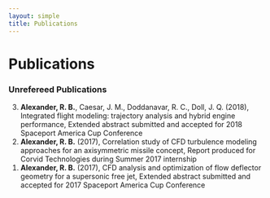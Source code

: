 ```yaml
---
layout: simple
title: Publications
---
```


<style>
.hero-body .column {
	margin-bottom: 180px;
}

.hero-body .tagline {
	font-size: 18px;
	margin-top: 5px;
}
</style>

# Publications

### Unrefereed Publications

<ol reversed>
  <li><b>Alexander, R. B.</b>, Caesar, J. M., Doddanavar, R. C., Doll, J. Q. (2018), Integrated flight modeling: trajectory analysis and hybrid engine performance, Extended abstract submitted and accepted for 2018 Spaceport America Cup Conference</li>
  <li><b>Alexander, R. B.</b> (2017), Correlation study of CFD turbulence modeling approaches for an axisymmetric missile concept, Report produced for Corvid Technologies during Summer 2017 internship</li>
  <li><b>Alexander, R. B.</b> (2017), CFD analysis and optimization of flow deflector geometry for a supersonic free jet, Extended abstract submitted and accepted for 2017 Spaceport America Cup Conference</li>
</ol>